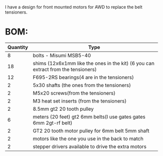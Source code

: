 I have a design for front mounted motors for AWD to replace the belt tensioners.

# BOM:
| Quantity | Type |
| --- | --- |
| 8 | bolts - Misumi MSB5-40 |
| 18 | shims (12x6x1mm like the ones in the kit) (6 you can extract from the tensioners) |
| 12 | F695-2RS bearings(4 are in the tensioners) |
| 2 | 5x30 shafts (the ones from the tensioners) |
| 2 | M5x20 screws(from the tensioners) |
| 2 | M3 heat set inserts (from the tensioners) |
| 2 | 8.5mm gt2 20 tooth pulley |
| 6 | meters (20 feet) gt2 6mm belts(I use gates gates 6mm 2gt-rf belt) |
| 2 | GT2 20 tooth motor pulley for 6mm belt 5mm shaft |
| 2 | motors like the one you use in the back to match |
| 2 | stepper drivers available to drive the extra motors |

